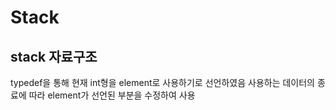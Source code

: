 # Stack
###
## stack 자료구조
typedef을 통해 현재 int형을 element로 사용하기로 선언하였음
사용하는 데이터의 종료에 따라 element가 선언된 부분을 수정하여 사용
